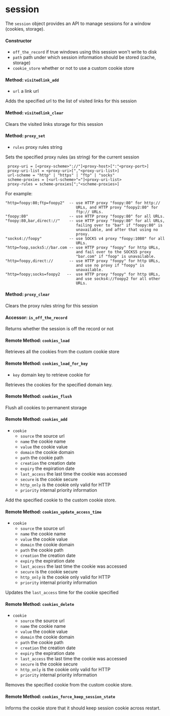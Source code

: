 session
=======

The `session` object provides an API to manage sessions for a window (cookies,
storage).

#### Constructor

- `off_the_record` if true windows using this session won't write to disk
- `path` path under which session information should be stored (cache, storage)
- `cookie_store` whether or not to use a custom cookie store

#### Method: `visitedlink_add`

- `url` a link url

Adds the specified url to the list of visited links for this session

#### Method: `visitedlink_clear`

Clears the visited links storage for this session

#### Method: `proxy_set`

- `rules` proxy rules string

Sets the specified proxy rules (as string) for the current session

```
 proxy-uri = [<proxy-scheme>"://"]<proxy-host>[":"<proxy-port>]
 proxy-uri-list = <proxy-uri>[","<proxy-uri-list>]
 url-scheme = "http" | "https" | "ftp" | "socks"
 scheme-proxies = [<url-scheme>"="]<proxy-uri-list>
 proxy-rules = scheme-proxies[";"<scheme-proxies>]
```

For example:
```
"http=foopy:80;ftp=foopy2"  -- use HTTP proxy "foopy:80" for http://
                               URLs, and HTTP proxy "foopy2:80" for
                               ftp:// URLs.
"foopy:80"                  -- use HTTP proxy "foopy:80" for all URLs.
"foopy:80,bar,direct://"    -- use HTTP proxy "foopy:80" for all URLs,
                               failing over to "bar" if "foopy:80" is
                               unavailable, and after that using no
                               proxy.
"socks4://foopy"            -- use SOCKS v4 proxy "foopy:1080" for all
                               URLs.
"http=foop,socks5://bar.com -- use HTTP proxy "foopy" for http URLs,
                               and fail over to the SOCKS5 proxy
                               "bar.com" if "foop" is unavailable.
"http=foopy,direct://       -- use HTTP proxy "foopy" for http URLs,
                               and use no proxy if "foopy" is
                               unavailable.
"http=foopy;socks=foopy2   --  use HTTP proxy "foopy" for http URLs,
                               and use socks4://foopy2 for all other
                               URLs.
```

#### Method: `proxy_clear`

Clears the proxy rules string for this session

#### Accessor: `is_off_the_record` 

Returns whether the session is off the record or not

#### Remote Method: `cookies_load`

Retrieves all the cookies from the custom cookie store

#### Remote Method: `cookies_load_for_key`

- `key` domain key to retrieve cookie for

Retrieves the cookies for the specified domain key. 

#### Remote Method: `cookies_flush`

Flush all cookies to permanent storage

#### Remote Method: `cookies_add`

- `cookie` 
  - `source` the source url
  - `name` the cookie name
  - `value` the cookie value
  - `domain` the cookie domain
  - `path` the cookie path
  - `creation` the creation date
  - `expiry` the expiration date
  - `last_access` the last time the cookie was accessed
  - `secure` is the cookie secure
  - `http_only` is the cookie only valid for HTTP
  - `priority` internal priority information

Add the specified cookie to the custom cookie store.

#### Remote Method: `cookies_update_access_time`

- `cookie` 
  - `source` the source url
  - `name` the cookie name
  - `value` the cookie value
  - `domain` the cookie domain
  - `path` the cookie path
  - `creation` the creation date
  - `expiry` the expiration date
  - `last_access` the last time the cookie was accessed
  - `secure` is the cookie secure
  - `http_only` is the cookie only valid for HTTP
  - `priority` internal priority information

Updates the `last_access` time for the cookie specified

#### Remote Method: `cookies_delete`

- `cookie` 
  - `source` the source url
  - `name` the cookie name
  - `value` the cookie value
  - `domain` the cookie domain
  - `path` the cookie path
  - `creation` the creation date
  - `expiry` the expiration date
  - `last_access` the last time the cookie was accessed
  - `secure` is the cookie secure
  - `http_only` is the cookie only valid for HTTP
  - `priority` internal priority information

Removes the specified cookie from the custom cookie store.


#### Remote Method: `cookies_force_keep_session_state`

Informs the cookie store that it should keep session cookie across restart.

